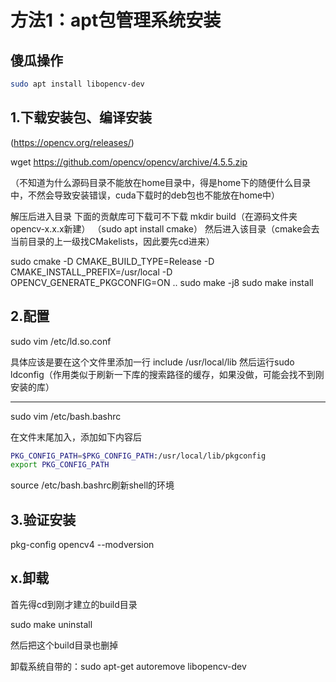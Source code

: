 # 方法1：apt包管理系统安装

## 傻瓜操作

```bash
sudo apt install libopencv-dev
```



## 1.下载安装包、编译安装

(https://opencv.org/releases/)

wget https://github.com/opencv/opencv/archive/4.5.5.zip

（不知道为什么源码目录不能放在home目录中，得是home下的随便什么目录中，不然会导致安装错误，cuda下载时的deb包也不能放在home中）

解压后进入目录
下面的贡献库可下载可不下载
mkdir build（在源码文件夹opencv-x.x.x新建）
（sudo apt install cmake）
然后进入该目录（cmake会去当前目录的上一级找CMakelists，因此要先cd进来）

sudo cmake -D CMAKE_BUILD_TYPE=Release -D CMAKE_INSTALL_PREFIX=/usr/local -D OPENCV_GENERATE_PKGCONFIG=ON ..
sudo make -j8
sudo make install



## 2.配置

sudo vim /etc/ld.so.conf

具体应该是要在这个文件里添加一行
include /usr/local/lib
然后运行sudo ldconfig（作用类似于刷新一下库的搜索路径的缓存，如果没做，可能会找不到刚安装的库）

------

sudo vim /etc/bash.bashrc

在文件末尾加入，添加如下内容后

```bash
PKG_CONFIG_PATH=$PKG_CONFIG_PATH:/usr/local/lib/pkgconfig
export PKG_CONFIG_PATH
```

source /etc/bash.bashrc刷新shell的环境



## 3.验证安装

pkg-config opencv4 --modversion



## x.卸载

首先得cd到刚才建立的build目录

sudo make uninstall

然后把这个build目录也删掉

卸载系统自带的：sudo apt-get autoremove libopencv-dev